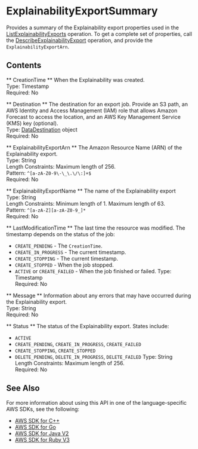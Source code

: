 # ExplainabilityExportSummary<a name="API_ExplainabilityExportSummary"></a>

Provides a summary of the Explainability export properties used in the [ListExplainabilityExports](API_ListExplainabilityExports.md) operation\. To get a complete set of properties, call the [DescribeExplainabilityExport](API_DescribeExplainabilityExport.md) operation, and provide the `ExplainabilityExportArn`\.

## Contents<a name="API_ExplainabilityExportSummary_Contents"></a>

 ** CreationTime **   <a name="forecast-Type-ExplainabilityExportSummary-CreationTime"></a>
When the Explainability was created\.  
Type: Timestamp  
Required: No

 ** Destination **   <a name="forecast-Type-ExplainabilityExportSummary-Destination"></a>
The destination for an export job\. Provide an S3 path, an AWS Identity and Access Management \(IAM\) role that allows Amazon Forecast to access the location, and an AWS Key Management Service \(KMS\) key \(optional\)\.   
Type: [DataDestination](API_DataDestination.md) object  
Required: No

 ** ExplainabilityExportArn **   <a name="forecast-Type-ExplainabilityExportSummary-ExplainabilityExportArn"></a>
The Amazon Resource Name \(ARN\) of the Explainability export\.  
Type: String  
Length Constraints: Maximum length of 256\.  
Pattern: `^[a-zA-Z0-9\-\_\.\/\:]+$`   
Required: No

 ** ExplainabilityExportName **   <a name="forecast-Type-ExplainabilityExportSummary-ExplainabilityExportName"></a>
The name of the Explainability export  
Type: String  
Length Constraints: Minimum length of 1\. Maximum length of 63\.  
Pattern: `^[a-zA-Z][a-zA-Z0-9_]*`   
Required: No

 ** LastModificationTime **   <a name="forecast-Type-ExplainabilityExportSummary-LastModificationTime"></a>
The last time the resource was modified\. The timestamp depends on the status of the job:  
+  `CREATE_PENDING` \- The `CreationTime`\.
+  `CREATE_IN_PROGRESS` \- The current timestamp\.
+  `CREATE_STOPPING` \- The current timestamp\.
+  `CREATE_STOPPED` \- When the job stopped\.
+  `ACTIVE` or `CREATE_FAILED` \- When the job finished or failed\.
Type: Timestamp  
Required: No

 ** Message **   <a name="forecast-Type-ExplainabilityExportSummary-Message"></a>
Information about any errors that may have occurred during the Explainability export\.  
Type: String  
Required: No

 ** Status **   <a name="forecast-Type-ExplainabilityExportSummary-Status"></a>
The status of the Explainability export\. States include:   
+  `ACTIVE` 
+  `CREATE_PENDING`, `CREATE_IN_PROGRESS`, `CREATE_FAILED` 
+  `CREATE_STOPPING`, `CREATE_STOPPED` 
+  `DELETE_PENDING`, `DELETE_IN_PROGRESS`, `DELETE_FAILED` 
Type: String  
Length Constraints: Maximum length of 256\.  
Required: No

## See Also<a name="API_ExplainabilityExportSummary_SeeAlso"></a>

For more information about using this API in one of the language\-specific AWS SDKs, see the following:
+  [AWS SDK for C\+\+](https://docs.aws.amazon.com/goto/SdkForCpp/forecast-2018-06-26/ExplainabilityExportSummary) 
+  [AWS SDK for Go](https://docs.aws.amazon.com/goto/SdkForGoV1/forecast-2018-06-26/ExplainabilityExportSummary) 
+  [AWS SDK for Java V2](https://docs.aws.amazon.com/goto/SdkForJavaV2/forecast-2018-06-26/ExplainabilityExportSummary) 
+  [AWS SDK for Ruby V3](https://docs.aws.amazon.com/goto/SdkForRubyV3/forecast-2018-06-26/ExplainabilityExportSummary) 
